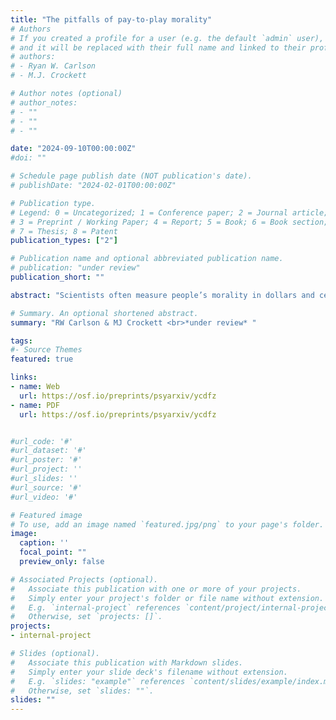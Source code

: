 ```yaml
---
title: "The pitfalls of pay-to-play morality"
# Authors
# If you created a profile for a user (e.g. the default `admin` user), write the username (folder name) here 
# and it will be replaced with their full name and linked to their profile.
# authors:
# - Ryan W. Carlson
# - M.J. Crockett

# Author notes (optional)
# author_notes:
# - ""
# - ""
# - ""

date: "2024-09-10T00:00:00Z"
#doi: ""

# Schedule page publish date (NOT publication's date).
# publishDate: "2024-02-01T00:00:00Z"

# Publication type.
# Legend: 0 = Uncategorized; 1 = Conference paper; 2 = Journal article;
# 3 = Preprint / Working Paper; 4 = Report; 5 = Book; 6 = Book section;
# 7 = Thesis; 8 = Patent
publication_types: ["2"]

# Publication name and optional abbreviated publication name.
# publication: "under review"
publication_short: ""

abstract: "Scientists often measure people’s morality in dollars and cents. Altruistic people give away money to strangers and charities, and selfish people keep money for themselves—the logic goes. This ‘pay-to-play’ approach to the study of social preferences has grown popular with the rise in online experiments. Here, we revisit some of the guiding assumptions of this approach by asking participants directly about their subjective experiences of charitable giving experiments. In three studies (N=1384), we probed online workers' subjective motives and fairness standards as they made charitable decisions with an endowment. We find that workers’ motives for keeping money often appear to stem not from greed or a lack of concern for others, but from pressing financial need (e.g., being unemployed, behind on bills, or in need of groceries). Such individuals also tend to report annual incomes bordering the US poverty line. These findings have practical implications for how to motivate generosity, as individuals reporting financial need show little change in their giving behavior following nudge interventions encouraging them to donate. Many of these individuals view keeping money not as selfish, but morally fair, and third-party judges hold this view as well. These findings speak to the vital importance of considering subjective experience when studying and intervening on human morality."

# Summary. An optional shortened abstract.
summary: "RW Carlson & MJ Crockett <br>*under review* "

tags:
#- Source Themes
featured: true

links:
- name: Web
  url: https://osf.io/preprints/psyarxiv/ycdfz
- name: PDF
  url: https://osf.io/preprints/psyarxiv/ycdfz


#url_code: '#'
#url_dataset: '#'
#url_poster: '#'
#url_project: ''
#url_slides: ''
#url_source: '#'
#url_video: '#'

# Featured image
# To use, add an image named `featured.jpg/png` to your page's folder. 
image:
  caption: ''
  focal_point: ""
  preview_only: false

# Associated Projects (optional).
#   Associate this publication with one or more of your projects.
#   Simply enter your project's folder or file name without extension.
#   E.g. `internal-project` references `content/project/internal-project/index.md`.
#   Otherwise, set `projects: []`.
projects:
- internal-project

# Slides (optional).
#   Associate this publication with Markdown slides.
#   Simply enter your slide deck's filename without extension.
#   E.g. `slides: "example"` references `content/slides/example/index.md`.
#   Otherwise, set `slides: ""`.
slides: ""
---
```



